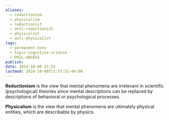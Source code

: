 ```yaml
---
aliases:
  - reductionism
  - physicalism
  - reductionist
  - anti-reductionist
  - physicalist
  - anti-physicalist
tags:
  - permanent-note
  - topic-cognitive-science
  - PHIL-UN2655
publish: 
date: 2024-10-08 11:52
lastmod: 2024-10-08T11:57:51-04:00
---
```

**Reductionism** is the view that mental phenomena are irrelevant in scientific (psychological) theories since mental descriptions can be replaced by descriptions of behavioral or psychological processes. 

**Physicalism** is the view that mental phenomena are ultimately physical entities, which are describable by physics. 